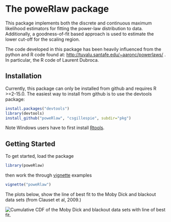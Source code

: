 The poweRlaw package
====================

This package implements both the discrete and continuous maximum likelihood estimators for fitting the power-law distribution to data. Additionally, a goodness-of-fit based approach is used to estimate the lower cut-off for the scaling region. 

The code developed in this package has been heavily influenced from the python and R code found at: http://tuvalu.santafe.edu/~aaronc/powerlaws/ . In particular, the R code of Laurent Dubroca.

Installation
------------

Currently, this package can only be installed from github and requires R >=2-15.0. The easiest way to install from github is to use the devtools package:
```r
install.packages("devtools")
library(devtools)
install_github("poweRlaw", "csgillespie", subdir="pkg")
```

Note Windows users have to first install [Rtools](http://cran.rstudio.com/bin/windows/Rtools/).

Getting Started
---------------

To get started, load the package
```r
library(poweRlaw)
```
then work the through [vignette](https://github.com/csgillespie/poweRlaw/blob/master/pkg/inst/doc/poweRlaw.pdf?raw=true) examples
```r
vignette("poweRlaw")
```
The plots below, show the line of best fit to the Moby Dick and blackout data sets (from Clauset et al, 2009.)


![Cumulative CDF of the Moby Dick and blackout data sets with line of best fit.](https://raw.github.com/csgillespie/poweRlaw/master/graphics/figure1.png)

